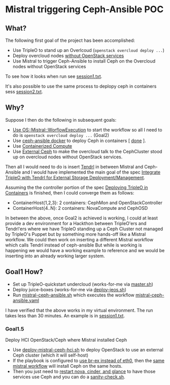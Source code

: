 Mistral triggering Ceph-Ansible POC
===================================

What?
-----

The following first goal of the project has been accomplished: 

- Use TripleO to stand up an Overlcoud (`openstack overcloud deploy ...`)
- Deploy overcloud nodes [without OpenStack services](https://github.com/fultonj/oooq/commit/2e2635f8cae347013737a89341b2cca24b68c28c)
- Use Mistral to trigger Ceph-Ansible to install Ceph on the Overcloud nodes without OpenStack services

To see how it looks when run see [session1.txt](https://github.com/fultonj/tripleo-ceph-ansible/blob/master/session1.txt).

It's also possible to use the same process to deplopy ceph in containers sess [session2.txt](https://github.com/fultonj/tripleo-ceph-ansible/blob/master/session2.txt).


Why? 
----

Suppose I then do the following in subsequent goals: 

- [Use OS::Mistral::WorflowExecution](https://review.openstack.org/#/c/267770) to start the workflow so all I need to do is `openstack overcloud deploy ...` (Goal2)
- Use [ceph-ansible docker](https://github.com/ceph/ceph-ansible/tree/master/roles/ceph-docker-common) to deploy Ceph in containers [ [done](https://github.com/fultonj/tripleo-ceph-ansible/blob/master/session2.txt) ].
- Use [Containerized Compute](https://access.redhat.com/documentation/en/red-hat-openstack-platform/10/single/advanced-overcloud-customization/#sect-Configuring_Containerized_Compute_Nodes)
- Use [External Ceph](https://access.redhat.com/documentation/en/red-hat-openstack-platform/10/single/red-hat-ceph-storage-for-the-overcloud#integration) to make the overcloud talk to the CephCluster stood up on overcloud nodes without OpenStack services.

Then all I would need to do is insert [Tendrl](https://github.com/tendrl/) in between Mistral and Ceph-Ansible and I would have implemented the main goal of the spec [Integrate TripleO with Tendrl for External Storage Deployment/Management](https://review.openstack.org/#/c/387631).

Assuming the the controller portion of the spec [Deploying TripleO in Containers](https://specs.openstack.org/openstack/tripleo-specs/specs/ocata/containerize-tripleo-overcloud.html)
 is finished, then I could converge them as follows:
 
- ContainerHost{1,2,3}: 2 containers: CephMon and OpenStackController
- ContainerHost{4..N}: 2 containers: NovaCompute and CephOSD

In between the above, once Goal2 is achieved is working, I could at
least provide a dev environment for a Hackthon between TripleO'ers and
Tendrl'ers where we have TripleO standing up a Ceph Cluster not
managed by TripleO's Puppet but by something more hands-off
like a Mistral workflow. We could then work on inserting a different 
Mistral workflow which calls Tendrl instead of ceph-ansible But while 
is working is happening we would have a working example to reference
and we would be inserting into an already working larger system.

Goal1 How?
----------

- Set up TripleO-quickstart undercloud (works-for-me via [master.sh](https://github.com/fultonj/oooq/blob/master/master.sh))
- Deploy juice-boxes (works-for-me via [deploy-jeos.sh](https://github.com/fultonj/oooq/blob/master/deploy-jeos.sh))
- Run [mistral-ceph-ansible.sh](https://github.com/fultonj/tripleo-ceph-ansible/blob/master/mistral-ceph-ansible.sh) which executes the workflow [mistral-ceph-ansible.yaml](https://github.com/fultonj/tripleo-ceph-ansible/blob/master/mistral-ceph-ansible.yaml)

I have verified that the above works in my virtual environment. The
run takes less than 30 minutes. An example is in [session1.txt](https://github.com/fultonj/tripleo-ceph-ansible/blob/master/session1.txt).

### Goal1.5

Deploy HCI OpenStack/Ceph where Mistral installed Ceph

- Use [deploy-mistral-ceph-hci.sh](https://github.com/fultonj/oooq/blob/master/deploy-mistral-ceph-hci.sh) to deploy OpenStack to use an external Ceph cluster (which it will self-host)
- If the playbook is configured to [use br-ex instead of eth0](https://github.com/fultonj/tripleo-ceph-ansible/commit/e8b225911bca755e606d323ca108fbc161c38206), then the [same mistral workflow](https://github.com/fultonj/tripleo-ceph-ansible/blob/master/mistral-ceph-ansible.sh) will install Ceph on the same hosts.
- Then you just need to [restart nova, cinder, and glance](https://github.com/fultonj/tripleo-ceph-ansible/blob/master/connect_osp_ceph.sh) to have those services use Ceph and you can do a [sanity-check.sh](https://github.com/fultonj/tripleo-ceph-ansible/blob/master/sanity-check.sh).


